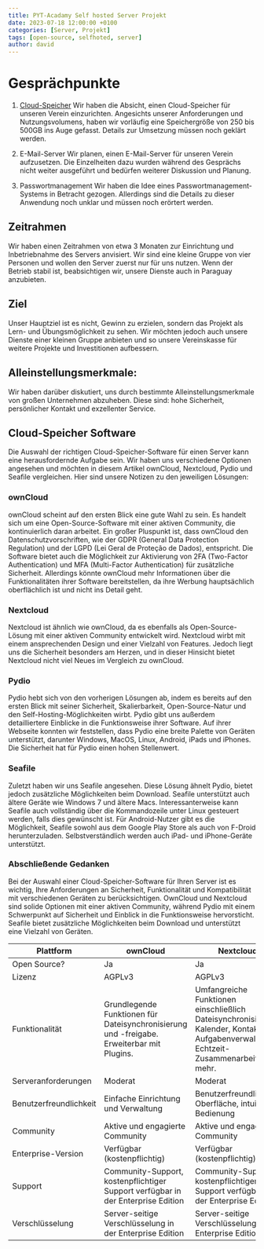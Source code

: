 ```yaml
---
title: PYT-Acadamy Self hosted Server Projekt
date: 2023-07-18 12:00:00 +0100
categories: [Server, Projekt]
tags: [open-source, selfhoted, server]
author: david
---
```


# Gesprächpunkte

1. [Cloud-Speicher](#cloud-speicher-software)
Wir haben die Absicht, einen Cloud-Speicher für unseren Verein einzurichten. Angesichts unserer Anforderungen und Nutzungsvolumens, haben wir vorläufig eine Speichergröße von 250 bis 500GB ins Auge gefasst. Details zur Umsetzung müssen noch geklärt werden.

2. E-Mail-Server
Wir planen, einen E-Mail-Server für unseren Verein aufzusetzen. Die Einzelheiten dazu wurden während des Gesprächs nicht weiter ausgeführt und bedürfen weiterer Diskussion und Planung.

3. Passwortmanagement
Wir haben die Idee eines Passwortmanagement-Systems in Betracht gezogen. Allerdings sind die Details zu dieser Anwendung noch unklar und müssen noch erörtert werden.


## Zeitrahmen
Wir haben einen Zeitrahmen von etwa 3 Monaten zur Einrichtung und Inbetriebnahme des Servers anvisiert. Wir sind eine kleine Gruppe von vier Personen und wollen den Server zuerst nur für uns nutzen. Wenn der Betrieb stabil ist, beabsichtigen wir, unsere Dienste auch in Paraguay anzubieten.

## Ziel
Unser Hauptziel ist es nicht, Gewinn zu erzielen, sondern das Projekt als Lern- und Übungsmöglichkeit zu sehen. Wir möchten jedoch auch unsere Dienste einer kleinen Gruppe anbieten und so unsere Vereinskasse für weitere Projekte und Investitionen aufbessern.

## Alleinstellungsmerkmale:
Wir haben darüber diskutiert, uns durch bestimmte Alleinstellungsmerkmale von großen Unternehmen abzuheben. Diese sind: hohe Sicherheit, persönlicher Kontakt und exzellenter Service.

## Cloud-Speicher Software

Die Auswahl der richtigen Cloud-Speicher-Software für einen Server kann eine herausfordernde Aufgabe sein. Wir haben uns verschiedene Optionen angesehen und möchten in diesem Artikel ownCloud, Nextcloud, Pydio und Seafile vergleichen. Hier sind unsere Notizen zu den jeweiligen Lösungen:

### ownCloud 
ownCloud scheint auf den ersten Blick eine gute Wahl zu sein. Es handelt sich um eine Open-Source-Software mit einer aktiven Community, die kontinuierlich daran arbeitet. Ein großer Pluspunkt ist, dass ownCloud den Datenschutzvorschriften, wie der GDPR (General Data Protection Regulation) und der LGPD (Lei Geral de Proteção de Dados), entspricht. Die Software bietet auch die Möglichkeit zur Aktivierung von 2FA (Two-Factor Authentication) und MFA (Multi-Factor Authentication) für zusätzliche Sicherheit. Allerdings könnte ownCloud mehr Informationen über die Funktionalitäten ihrer Software bereitstellen, da ihre Werbung hauptsächlich oberflächlich ist und nicht ins Detail geht.

### Nextcloud
Nextcloud ist ähnlich wie ownCloud, da es ebenfalls als Open-Source-Lösung mit einer aktiven Community entwickelt wird. Nextcloud wirbt mit einem ansprechenden Design und einer Vielzahl von Features. Jedoch liegt uns die Sicherheit besonders am Herzen, und in dieser Hinsicht bietet Nextcloud nicht viel Neues im Vergleich zu ownCloud.

### Pydio
Pydio hebt sich von den vorherigen Lösungen ab, indem es bereits auf den ersten Blick mit seiner Sicherheit, Skalierbarkeit, Open-Source-Natur und den Self-Hosting-Möglichkeiten wirbt. Pydio gibt uns außerdem detailliertere Einblicke in die Funktionsweise ihrer Software. Auf ihrer Webseite konnten wir feststellen, dass Pydio eine breite Palette von Geräten unterstützt, darunter Windows, MacOS, Linux, Android, iPads und iPhones. Die Sicherheit hat für Pydio einen hohen Stellenwert.

### Seafile
Zuletzt haben wir uns Seafile angesehen. Diese Lösung ähnelt Pydio, bietet jedoch zusätzliche Möglichkeiten beim Download. Seafile unterstützt auch ältere Geräte wie Windows 7 und ältere Macs. Interessanterweise kann Seafile auch vollständig über die Kommandozeile unter Linux gesteuert werden, falls dies gewünscht ist. Für Android-Nutzer gibt es die Möglichkeit, Seafile sowohl aus dem Google Play Store als auch von F-Droid herunterzuladen. Selbstverständlich werden auch iPad- und iPhone-Geräte unterstützt.

### Abschließende Gedanken
Bei der Auswahl einer Cloud-Speicher-Software für Ihren Server ist es wichtig, Ihre Anforderungen an Sicherheit, Funktionalität und Kompatibilität mit verschiedenen Geräten zu berücksichtigen. OwnCloud und Nextcloud sind solide Optionen mit einer aktiven Community, während Pydio mit einem Schwerpunkt auf Sicherheit und Einblick in die Funktionsweise hervorsticht. Seafile bietet zusätzliche Möglichkeiten beim Download und unterstützt eine Vielzahl von Geräten.

| Plattform    | ownCloud                                       | Nextcloud                                      | Seafile                                         | Pydio                                         |
|--------------|------------------------------------------------|------------------------------------------------|-------------------------------------------------|-----------------------------------------------|
| Open Source? | Ja                                             | Ja                                             | Ja                                              | Ja                                            |
| Lizenz       | AGPLv3                                         | AGPLv3                                         | AGPLv3                                          | AGPLv3                                        |
| Funktionalität| Grundlegende Funktionen für Dateisynchronisierung und -freigabe. Erweiterbar mit Plugins. | Umfangreiche Funktionen einschließlich Dateisynchronisierung, Kalender, Kontakte, Aufgabenverwaltung, Echtzeit-Zusammenarbeit und mehr. | Effiziente Dateisynchronisierung, Versionierung, Integration mit externen Speicheranbietern | Benutzerfreundliche Oberfläche, Dateiverschlüsselung, Integration mit externen Speicheranbietern |
| Serveranforderungen | Moderat                                     | Moderat                                        | Moderat                                         | Moderat                                       |
| Benutzerfreundlichkeit | Einfache Einrichtung und Verwaltung        | Benutzerfreundliche Oberfläche, intuitive Bedienung | Benutzerfreundliche Oberfläche              | Benutzerfreundliche Oberfläche                |
| Community    | Aktive und engagierte Community                  | Aktive und engagierte Community                 | Aktive Community                               | Aktive Community                              |
| Enterprise-Version | Verfügbar (kostenpflichtig)                 | Verfügbar (kostenpflichtig)                    | Verfügbar (kostenpflichtig)                      | Verfügbar (kostenpflichtig)                    |
| Support      | Community-Support, kostenpflichtiger Support verfügbar in der Enterprise Edition | Community-Support, kostenpflichtiger Support verfügbar in der Enterprise Edition | Community-Support, kostenpflichtiger Support verfügbar | Community-Support, kostenpflichtiger Support verfügbar |
| Verschlüsselung | Server-seitige Verschlüsselung in der Enterprise Edition | Server-seitige Verschlüsselung in der Enterprise Edition | Datei-basierte Verschlüsselung | Datei-basierte Verschlüsselung |
